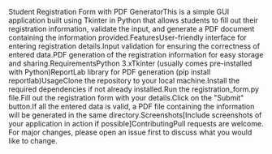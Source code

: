 Student Registration Form with PDF GeneratorThis is a simple GUI application built using Tkinter in Python that allows students to fill out their registration information, validate the input, and generate a PDF document containing the information provided.FeaturesUser-friendly interface for entering registration details.Input validation for ensuring the correctness of entered data.PDF generation of the registration information for easy storage and sharing.RequirementsPython 3.xTkinter (usually comes pre-installed with Python)ReportLab library for PDF generation (pip install reportlab)UsageClone the repository to your local machine.Install the required dependencies if not already installed.Run the registration_form.py file.Fill out the registration form with your details.Click on the "Submit" button.If all the entered data is valid, a PDF file containing the information will be generated in the same directory.Screenshots[Include screenshots of your application in action if possible]ContributingPull requests are welcome. For major changes, please open an issue first to discuss what you would like to change.
